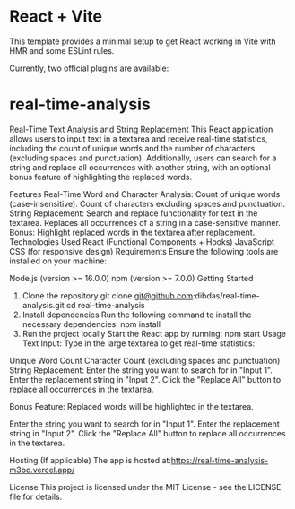 # React + Vite

This template provides a minimal setup to get React working in Vite with HMR and some ESLint rules.

Currently, two official plugins are available:

# real-time-analysis

Real-Time Text Analysis and String Replacement
This React application allows users to input text in a textarea and receive real-time statistics, including the count of unique words and the number of characters (excluding spaces and punctuation). Additionally, users can search for a string and replace all occurrences with another string, with an optional bonus feature of highlighting the replaced words.

Features
Real-Time Word and Character Analysis:
Count of unique words (case-insensitive).
Count of characters excluding spaces and punctuation.
String Replacement:
Search and replace functionality for text in the textarea.
Replaces all occurrences of a string in a case-sensitive manner.
Bonus: Highlight replaced words in the textarea after replacement.
Technologies Used
React (Functional Components + Hooks)
JavaScript
CSS (for responsive design)
Requirements
Ensure the following tools are installed on your machine:

Node.js (version >= 16.0.0)
npm (version >= 7.0.0)
Getting Started

1. Clone the repository
   git clone git@github.com:dibdas/real-time-analysis.git
   cd real-time-analysis
2. Install dependencies
   Run the following command to install the necessary dependencies:
   npm install
3. Run the project locally
   Start the React app by running:
   npm start
   Usage
   Text Input: Type in the large textarea to get real-time statistics:

Unique Word Count
Character Count (excluding spaces and punctuation)
String Replacement:
Enter the string you want to search for in "Input 1".
Enter the replacement string in "Input 2".
Click the "Replace All" button to replace all occurrences in the textarea.

Bonus Feature:
Replaced words will be highlighted in the textarea.

Enter the string you want to search for in "Input 1".
Enter the replacement string in "Input 2".
Click the "Replace All" button to replace all occurrences in the textarea.

Hosting
(If applicable)
The app is hosted at:https://real-time-analysis-m3bo.vercel.app/

License
This project is licensed under the MIT License - see the LICENSE file for details.
